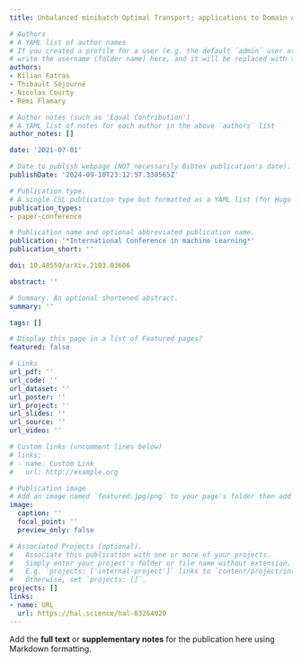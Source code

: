 ```yaml
---
title: Unbalanced minibatch Optimal Transport; applications to Domain Adaptation

# Authors
# A YAML list of author names
# If you created a profile for a user (e.g. the default `admin` user at `content/authors/admin/`), 
# write the username (folder name) here, and it will be replaced with their full name and linked to their profile.
authors:
- Kilian Fatras
- Thibault Séjourné
- Nicolas Courty
- Rémi Flamary

# Author notes (such as 'Equal Contribution')
# A YAML list of notes for each author in the above `authors` list
author_notes: []

date: '2021-07-01'

# Date to publish webpage (NOT necessarily Bibtex publication's date).
publishDate: '2024-09-10T23:12:57.330565Z'

# Publication type.
# A single CSL publication type but formatted as a YAML list (for Hugo requirements).
publication_types:
- paper-conference

# Publication name and optional abbreviated publication name.
publication: '*International Conference in machine Learning*'
publication_short: ''

doi: 10.48550/arXiv.2103.03606

abstract: ''

# Summary. An optional shortened abstract.
summary: ''

tags: []

# Display this page in a list of Featured pages?
featured: false

# Links
url_pdf: ''
url_code: ''
url_dataset: ''
url_poster: ''
url_project: ''
url_slides: ''
url_source: ''
url_video: ''

# Custom links (uncomment lines below)
# links:
# - name: Custom Link
#   url: http://example.org

# Publication image
# Add an image named `featured.jpg/png` to your page's folder then add a caption below.
image:
  caption: ''
  focal_point: ''
  preview_only: false

# Associated Projects (optional).
#   Associate this publication with one or more of your projects.
#   Simply enter your project's folder or file name without extension.
#   E.g. `projects: ['internal-project']` links to `content/project/internal-project/index.md`.
#   Otherwise, set `projects: []`.
projects: []
links:
- name: URL
  url: https://hal.science/hal-03264020
---
```


Add the **full text** or **supplementary notes** for the publication here using Markdown formatting.
